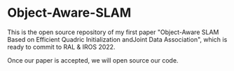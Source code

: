 # Object-Aware-SLAM
This is the open source repository of my first paper "Object-Aware  SLAM  Based  on  Efficient  Quadric  Initialization  andJoint  Data  Association", which is ready to commit to RAL &amp; IROS 2022.

Once our paper is accepted, we will open source our code.
